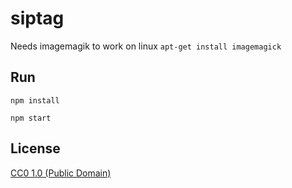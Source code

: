# siptag

Needs imagemagik to work on linux
`apt-get install imagemagick`


## Run

```
npm install

npm start

```

## License

[CC0 1.0 (Public Domain)](LICENSE.md)
